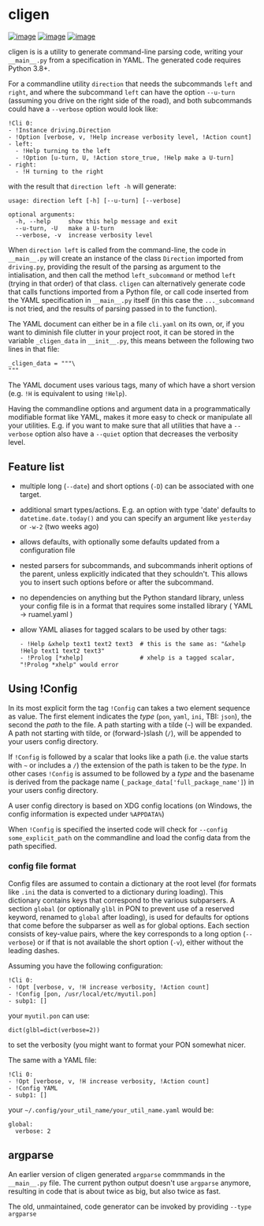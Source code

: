 
# cligen

[![image](https://sourceforge.net/p/ruamel-cligen/code/ci/default/tree/_doc/_static/license.svg?format=raw)](https://opensource.org/licenses/MIT)
[![image](https://sourceforge.net/p/ruamel-cligen/code/ci/default/tree/_doc/_static/pypi.svg?format=raw)](https://pypi.org/project/cligen)
[![image](https://sourceforge.net/p/oitnb/code/ci/default/tree/_doc/_static/oitnb.svg?format=raw)](https://bitbucket.org/ruamel/oitnb/)

cligen is is a utility to generate command-line parsing code, writing
your `__main__.py` from a specification in YAML. The generated
code requires Python 3.8+.

For a commandline utility `direction` that needs the subcommands `left`
and `right`, and where the subcommand `left` can have the option
`--u-turn` (assuming you drive on the right side of the road), and both
subcommands could have a `--verbose` option would look like:

    !Cli 0:
    - !Instance driving.Direction
    - !Option [verbose, v, !Help increase verbosity level, !Action count]
    - left:
      - !Help turning to the left
      - !Option [u-turn, U, !Action store_true, !Help make a U-turn]
    - right:
      - !H turning to the right

with the result that `direction left -h` will generate:

    usage: direction left [-h] [--u-turn] [--verbose]

    optional arguments:
      -h, --help     show this help message and exit
      --u-turn, -U   make a U-turn
      --verbose, -v  increase verbosity level

When `direction left` is called from the command-line, the code in `__main__.py` 
will create an instance of the class `Direction` imported from `driving.py`, providing
the result of the parsing as argument to the intialisation,
and then call the method `left_subcommand` or method `left` (trying in that order) of that class. 
`cligen` can alternatively generate code that calls functions
imported from a Python file, or call code inserted from the
YAML specification in `__main__.py` itself (in this case the `..._subcommand` 
is not tried, and the results of parsing passed in to the function).

The YAML document can either be in a file `cli.yaml` on its own, or, if you
want to diminish file clutter in your project root, it can be stored in
the variable `_cligen_data` in `__init__.py`, this means between the
following two lines in that file:
```
_cligen_data = """\
"""
```
The YAML document uses
various tags, many of which have a short version (e.g. `!H` is equivalent
to using `!Help`).

Having the commandline options and argument data in a programmatically
modifiable format like YAML, makes it more easy to check or manipulate all
your utilities. E.g. if you want to make sure that all utilities that
have a `--verbose` option also have a `--quiet` option that
decreases the verbosity level.

## Feature list
-   multiple long (`--date`) and short options (`-D`) can be associated with
    one target. 

-   additional smart types/actions. E.g. an option with type 'date' defaults to `datetime.date.today()`
    and you can specify an argument like `yesterday` or `-w-2` (two weeks ago)

-   allows defaults, with optionally some defaults updated from a configuration 
    file

-   nested parsers for subcommands, and subcommands inherit options of the parent,
    unless explicitly indicated that they schouldn't. This allows you to
    insert such options before or after the subcommand.

-   no dependencies on anything but the Python standard library, 
    unless your config file is in a format that requires some installed
    library ( YAML -\> ruamel.yaml )

-   allow YAML aliases for tagged scalars to be used by other tags:

        - !Help &xhelp text1 text2 text3  # this is the same as: "&xhelp !Help text1 text2 text3"
        - !Prolog [*xhelp]                # xhelp is a tagged scalar, "!Prolog *xhelp" would error

## Using !Config

In its most explicit form the tag `!Config` can takes a two element
sequence as value. The first element indicates the *type* (`pon`,
`yaml`, `ini`, TBI: `json`), the second the *path* to the file. A path
starting with a tilde (`~`) will be expanded. A path not starting with
tilde, or (forward-)slash (`/`), will be appended to your users config
directory.

If `!Config` is followed by a scalar that looks like a path (i.e. the
value starts with `~` or includes a `/`) the extension of the path is
taken to be the *type*. In other cases `!Config` is assumed to be
followed by a *type* and the basename is derived from the package name
(`_package_data['full_package_name']`) in your users config directory.

A user config directory is based on XDG config locations (on Windows,
the config information is expected under `%APPDATA%`)

When `!Config` is specified the inserted code will check for
`--config some_explicit_path` on the commandline and load the config
data from the path specified.

### config file format

Config files are assumed to contain a dictionary at the root level (for
formats like `.ini` the data is converted to a dictionary during
loading). This dictionary contains keys that correspond to the various
subparsers. A section `global` (or optionally `glbl` in PON to prevent
use of a reserved keyword, renamed to `global` after loading), is used
for defaults for options that come before the subparser as well as for
global options. Each section consists of key-value pairs, where the key
corresponds to a long option (`--verbose`) or if that is not available
the short option (`-v`), either without the leading dashes.

Assuming you have the following configuration:

    !Cli 0:
    - !Opt [verbose, v, !H increase verbosity, !Action count]
    - !Config [pon, /usr/local/etc/myutil.pon]
    - subp1: []

your `myutil.pon` can use:

    dict(glbl=dict(verbose=2))

to set the verbosity (you might want to format your PON somewhat nicer.

The same with a YAML file:

    !Cli 0:
    - !Opt [verbose, v, !H increase verbosity, !Action count]
    - !Config YAML
    - subp1: []

your `~/.config/your_util_name/your_util_name.yaml` would be:

    global:
      verbose: 2

## argparse

An earlier version of cligen generated `argparse` commmands
in the `__main__.py` file. The current python output doesn't 
use `argparse` anymore, resulting in code that is about twice as 
big, but also twice as fast.

The old, unmaintained, code generator can be invoked by providing
`--type argparse`
